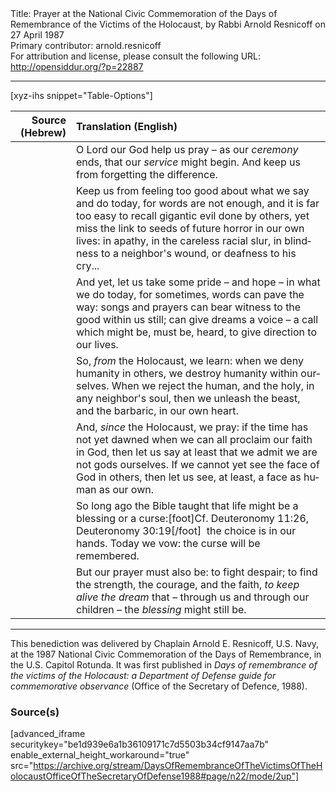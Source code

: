 <html>
<head></head>
<body>
Title: Prayer at the National Civic Commemoration of the Days of Remembrance of the Victims of the Holocaust, by Rabbi Arnold Resnicoff on 27 April 1987<br />
Primary contributor: arnold.resnicoff<br />
For attribution and license, please consult the following URL: <a href="http://opensiddur.org/?p=22887">http://opensiddur.org/?p=22887</a>
<p />
<hr />


[xyz-ihs snippet="Table-Options"]<table style="margin-left: auto; margin-right: auto;" class="draggable">
<thead><tr><th id="x" style="text-align: right;">Source (Hebrew)</th><th style="text-align: left;">Translation (English)</th></tr></thead>
<tbody>
<tr><td style="vertical-align:top;">
<div class="liturgy" lang="he">

</span></div></td>
 
<td style="vertical-align:top;">
<div class="english" lang="en">
O Lord our God
help us pray – as our <em>ceremony</em> ends,
that our <em>service</em> might begin.
And keep us from forgetting the difference.
</div></td></tr>


<tr><td style="vertical-align:top;">
<div class="liturgy" lang="he">

</span></div></td>
 
<td style="vertical-align:top;">
<div class="english" lang="en">
Keep us from feeling too good
about what we say and do today,
for words are not enough,
and it is far too easy to recall
gigantic evil done by others,
yet miss the link to seeds of future horror
in our own lives:
in apathy, in the careless racial slur,
in blindness to a neighbor's wound,
or deafness to his cry...
</div></td></tr>


<tr><td style="vertical-align:top;">
<div class="liturgy" lang="he">

</span></div></td>
 
<td style="vertical-align:top;">
<div class="english" lang="en">
And yet,
let us take some pride – and hope –
in what we do today,
for sometimes, words can pave the way:
songs and prayers
can bear witness to the good within us still;
can give dreams a voice –
a call which might be, must be, heard,
to give direction to our lives.
</div></td></tr>


<tr><td style="vertical-align:top;">
<div class="liturgy" lang="he">

</span></div></td>
 
<td style="vertical-align:top;">
<div class="english" lang="en">
So, <em>from</em> the Holocaust, we learn:
when we deny humanity in others,
we destroy humanity within ourselves.
When we reject the human, and the holy,
in any neighbor's soul,
then we unleash the beast, and the barbaric,
in our own heart.
</div></td></tr>


<tr><td style="vertical-align:top;">
<div class="liturgy" lang="he">

</span></div></td>
 
<td style="vertical-align:top;">
<div class="english" lang="en">
And, <em>since</em> the Holocaust, we pray:
if the time has not yet dawned
when we can all proclaim our faith in God,
then let us say at least
that we admit we are not gods ourselves.
If we cannot yet see the face of God in others,
then let us see, at least,
a face as human as our own.
</div></td></tr>


<tr><td style="vertical-align:top;">
<div class="liturgy" lang="he">

</span></div></td>
 
<td style="vertical-align:top;">
<div class="english" lang="en">
So long ago
the Bible taught that life might be
a blessing or a curse:[foot]Cf. Deuteronomy 11:26, Deuteronomy 30:19[/foot]&nbsp;
the choice is in our hands.
Today we vow:
the curse will be remembered.
</div></td></tr>


<tr><td style="vertical-align:top;">
<div class="liturgy" lang="he">

</span></div></td>
 
<td style="vertical-align:top;">
<div class="english" lang="en">
But our prayer must also be:
to fight despair;
to find the strength, the courage,
and the faith,
<em>to keep alive the dream</em>
that – through us and through our children –
the <em>blessing</em> might still be.
</div></td></tr>
</tbody></table>

<hr />

This benediction was delivered by Chaplain Arnold E. Resnicoff, U.S. Navy, at the 1987 National Civic Commemoration of the Days of Remembrance, in the U.S. Capitol Rotunda. It was first published in <em>Days of remembrance of the victims of the Holocaust: a Department of Defense guide for commemorative observance</em> (Office of the Secretary of Defence, 1988).

<h3>Source(s)</h3>

[advanced_iframe securitykey="be1d939e6a1b36109171c7d5503b34cf9147aa7b" enable_external_height_workaround="true" src="https://archive.org/stream/DaysOfRemembranceOfTheVictimsOfTheHolocaustOfficeOfTheSecretaryOfDefense1988#page/n22/mode/2up"]

</body>
</html>